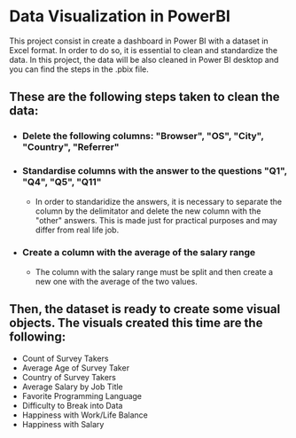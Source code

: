 # Data Visualization in PowerBI

This project consist in create a dashboard in Power BI with a dataset in Excel format. In order to do so, it is essential to clean and standardize the data. In this project, the data will be also cleaned in Power BI desktop and you can find the steps in the .pbix file.


## These are the following steps taken to clean the data:


- ### Delete the following columns: "Browser", "OS", "City", "Country", "Referrer"
- ### Standardise columns with the answer to the questions "Q1", "Q4", "Q5", "Q11"
  - In order to standaridize the answers, it is necessary to separate the column by the delimitator and delete the new column with the "other" answers. This is made just for practical purposes and may differ from real life job.
- ### Create a column with the average of the salary range
  - The column with the salary range must be split and then create a new one with the average of the two values.
 

## Then, the dataset is ready to create some visual objects. The visuals created this time are the following:

- Count of Survey Takers
- Average Age of Survey Taker
- Country of Survey Takers
- Average Salary by Job Title
- Favorite Programming Language
- Difficulty to Break into Data
- Happiness with Work/Life Balance
- Happiness with Salary
